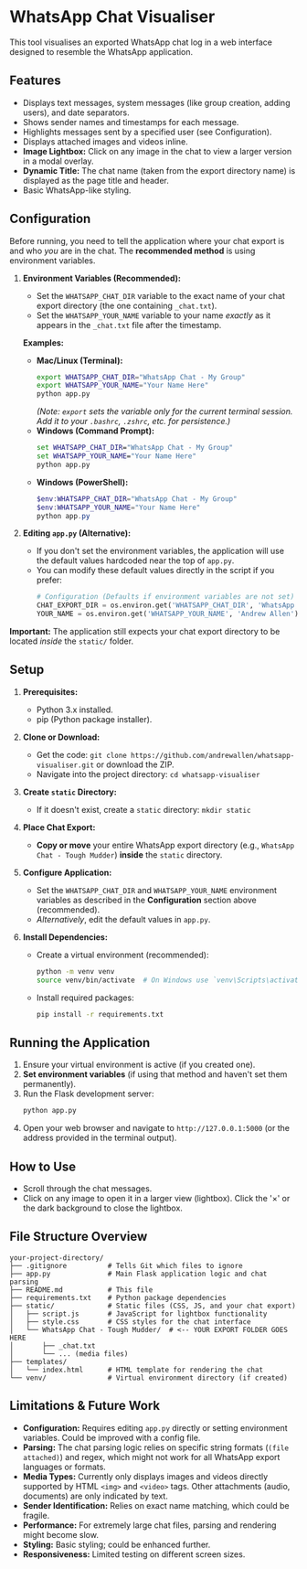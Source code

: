 # WhatsApp Chat Visualiser

This tool visualises an exported WhatsApp chat log in a web interface designed to resemble the WhatsApp application.

## Features

-   Displays text messages, system messages (like group creation, adding users), and date separators.
-   Shows sender names and timestamps for each message.
-   Highlights messages sent by a specified user (see Configuration).
-   Displays attached images and videos inline.
-   **Image Lightbox:** Click on any image in the chat to view a larger version in a modal overlay.
-   **Dynamic Title:** The chat name (taken from the export directory name) is displayed as the page title and header.
-   Basic WhatsApp-like styling.

## Configuration

Before running, you need to tell the application where your chat export is and who *you* are in the chat. The **recommended method** is using environment variables.

1.  **Environment Variables (Recommended):**
    *   Set the `WHATSAPP_CHAT_DIR` variable to the exact name of your chat export directory (the one containing `_chat.txt`).
    *   Set the `WHATSAPP_YOUR_NAME` variable to your name *exactly* as it appears in the `_chat.txt` file after the timestamp.

    **Examples:**
    *   **Mac/Linux (Terminal):**
        ```bash
        export WHATSAPP_CHAT_DIR="WhatsApp Chat - My Group"
        export WHATSAPP_YOUR_NAME="Your Name Here"
        python app.py
        ```
        *(Note: `export` sets the variable only for the current terminal session. Add it to your `.bashrc`, `.zshrc`, etc. for persistence.)*
    *   **Windows (Command Prompt):**
        ```cmd
        set WHATSAPP_CHAT_DIR="WhatsApp Chat - My Group"
        set WHATSAPP_YOUR_NAME="Your Name Here"
        python app.py
        ```
    *   **Windows (PowerShell):**
        ```powershell
        $env:WHATSAPP_CHAT_DIR="WhatsApp Chat - My Group"
        $env:WHATSAPP_YOUR_NAME="Your Name Here"
        python app.py
        ```

2.  **Editing `app.py` (Alternative):**
    *   If you don't set the environment variables, the application will use the default values hardcoded near the top of `app.py`.
    *   You can modify these default values directly in the script if you prefer:
        ```python
        # Configuration (Defaults if environment variables are not set)
        CHAT_EXPORT_DIR = os.environ.get('WHATSAPP_CHAT_DIR', 'WhatsApp Chat - Tough Mudder') # <<< DEFAULT VALUE
        YOUR_NAME = os.environ.get('WHATSAPP_YOUR_NAME', 'Andrew Allen') # <<< DEFAULT VALUE
        ```

**Important:** The application still expects your chat export directory to be located *inside* the `static/` folder.

## Setup

1.  **Prerequisites:**
    *   Python 3.x installed.
    *   pip (Python package installer).

2.  **Clone or Download:**
    *   Get the code: `git clone https://github.com/andrewallen/whatsapp-visualiser.git` or download the ZIP.
    *   Navigate into the project directory: `cd whatsapp-visualiser`

3.  **Create `static` Directory:**
    *   If it doesn't exist, create a `static` directory: `mkdir static`

4.  **Place Chat Export:**
    *   **Copy or move** your entire WhatsApp export directory (e.g., `WhatsApp Chat - Tough Mudder`) **inside** the `static` directory.

5.  **Configure Application:**
    *   Set the `WHATSAPP_CHAT_DIR` and `WHATSAPP_YOUR_NAME` environment variables as described in the **Configuration** section above (recommended).
    *   *Alternatively*, edit the default values in `app.py`.

6.  **Install Dependencies:**
    *   Create a virtual environment (recommended):
        ```bash
        python -m venv venv
        source venv/bin/activate  # On Windows use `venv\Scripts\activate`
        ```
    *   Install required packages:
        ```bash
        pip install -r requirements.txt
        ```

## Running the Application

1.  Ensure your virtual environment is active (if you created one).
2.  **Set environment variables** (if using that method and haven't set them permanently).
3.  Run the Flask development server:
    ```bash
    python app.py
    ```
4.  Open your web browser and navigate to `http://127.0.0.1:5000` (or the address provided in the terminal output).

## How to Use

-   Scroll through the chat messages.
-   Click on any image to open it in a larger view (lightbox). Click the '×' or the dark background to close the lightbox.

## File Structure Overview

```
your-project-directory/
├── .gitignore          # Tells Git which files to ignore
├── app.py              # Main Flask application logic and chat parsing
├── README.md           # This file
├── requirements.txt    # Python package dependencies
├── static/             # Static files (CSS, JS, and your chat export)
│   ├── script.js       # JavaScript for lightbox functionality
│   ├── style.css       # CSS styles for the chat interface
│   └── WhatsApp Chat - Tough Mudder/  # <-- YOUR EXPORT FOLDER GOES HERE
│       ├── _chat.txt
│       └── ... (media files)
├── templates/
│   └── index.html      # HTML template for rendering the chat
└── venv/               # Virtual environment directory (if created)
```

## Limitations & Future Work

-   **Configuration:** Requires editing `app.py` directly or setting environment variables. Could be improved with a config file.
-   **Parsing:** The chat parsing logic relies on specific string formats (`(file attached)`) and regex, which might not work for all WhatsApp export languages or formats.
-   **Media Types:** Currently only displays images and videos directly supported by HTML `<img>` and `<video>` tags. Other attachments (audio, documents) are only indicated by text.
-   **Sender Identification:** Relies on exact name matching, which could be fragile.
-   **Performance:** For extremely large chat files, parsing and rendering might become slow.
-   **Styling:** Basic styling; could be enhanced further.
-   **Responsiveness:** Limited testing on different screen sizes.
